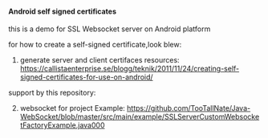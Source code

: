 #### Android self signed certificates
this is a demo for SSL Websocket server on Android platform

for how to create a self-signed certificate,look blew:

1. generate server and client certifaces resources: https://callistaenterprise.se/blogg/teknik/2011/11/24/creating-self-signed-certificates-for-use-on-android/

support by this repository:

2. websocket for project Example: https://github.com/TooTallNate/Java-WebSocket/blob/master/src/main/example/SSLServerCustomWebsocketFactoryExample.java000